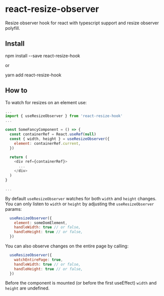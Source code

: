 # react-resize-observer
Resize observer hook for react with typescript support and resize observer polyfill.

## Install

npm install --save react-resize-hook

or

yarn add react-resize-hook

## How to

To watch for resizes on an element use:

```javascript
...
import { useResizeObserver } from 'react-resize-hook'
...

const SomeFancyComponent = () => {
  const containerRef = React.useRef(null)
  const { width, height } = useResizeObserver({
    element: containerRef.current,
  })

  return (
    <div ref={containerRef}>
      ...
    </div>
  )
}

...
```

By default `useResizeObserver` watches for both `width` and `height` changes. You can only listen to `width` or `height` by adjusting the `useResizeObserver` params:

```javascript
  useResizeObserver({
    element: someDomElement,
    handleWidth: true // or false,
    handleHeight: true // or false,
  })
```

You can also observe changes on the entire page by calling:

```javascript
  useResizeObserver({
    watchEntirePage: true,
    handleWidth: true // or false,
    handleHeight: true // or false,
  })
```

Before the component is mounted (or before the first useEffect) `width` and `height` are undefined.
